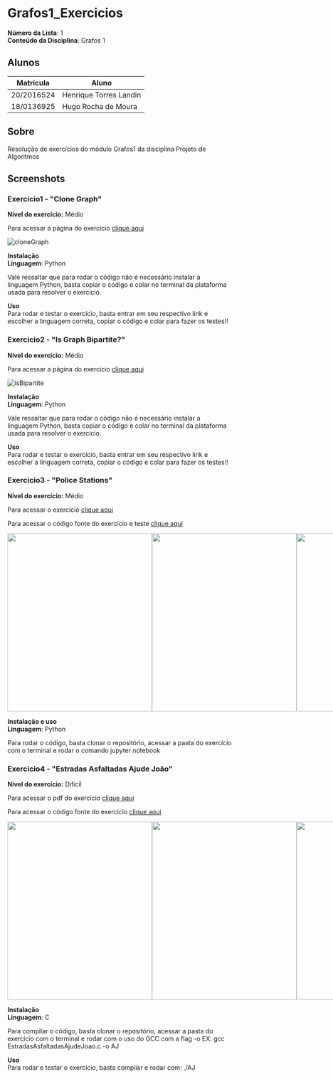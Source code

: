 

# Grafos1_Exercicios

**Número da Lista**: 1<br>
**Conteúdo da Disciplina**: Grafos 1<br>

## Alunos
|Matrícula | Aluno |
| -- | -- |
| 20/2016524  |  Henrique Torres Landin |
| 18/0136925  |  Hugo Rocha de Moura |

## Sobre 
Resolução de exercícios do módulo Grafos1 da disciplina Projeto de Algoritmos 

## Screenshots
### Exercicio1 - "Clone Graph"
**Nível do exercício:** Médio

Para acessar a página do exercício [clique aqui](https://leetcode.com/problems/clone-graph/)

![cloneGraph](https://user-images.githubusercontent.com/102327244/235383862-66e3dcda-572d-40dc-b7a6-af6c6d67c1da.png)

**Instalação**<br>
**Linguagem**: Python<br>

Vale ressaltar que para rodar o código não é necessário instalar a linguagem Python, basta copiar o código e colar no terminal da plataforma usada para resolver o exercício.

**Uso**<br>
Para rodar e testar o exercício, basta entrar em seu respectivo link e escolher a linguagem correta, copiar o código e colar para fazer os testes!!


### Exercicio2 - "Is Graph Bipartite?"
**Nível do exercício:** Médio

Para acessar a página do exercício [clique aqui](https://leetcode.com/problems/is-graph-bipartite/description/)

![isBipartite](https://user-images.githubusercontent.com/102327244/235383891-6a20d1bb-741f-4e19-967c-0cc8c4d32610.png)

**Instalação**<br>
**Linguagem**: Python<br>

Vale ressaltar que para rodar o código não é necessário instalar a linguagem Python, basta copiar o código e colar no terminal da plataforma usada para resolver o exercício.

**Uso**<br>
Para rodar e testar o exercício, basta entrar em seu respectivo link e escolher a linguagem correta, copiar o código e colar para fazer os testes!!

### Exercicio3 - "Police Stations"
**Nível do exercício:** Médio

Para acessar o exercício [clique aqui](https://codeforces.com/contest/796/problem/D)

Para acessar o código fonte do exercício e teste [clique aqui](https://github.com/projeto-de-algoritmos/Grafos1_Exercicios_/blob/main/D_Police_State/pds.ipynb)


<div style="display:flex">
  <img src="https://github.com/projeto-de-algoritmos/Grafos1_Exercicios_/blob/main/D_Police_State/prints/pr01.png" width="325" height="400" />
  <img src="https://github.com/projeto-de-algoritmos/Grafos1_Exercicios_/blob/main/D_Police_State/prints/pr02.png" width="325" height="400" />
  <img src="https://github.com/projeto-de-algoritmos/Grafos1_Exercicios_/blob/main/D_Police_State/prints/pr03.png" width="325" height="400" /> 
</div>

**Instalação e uso**<br>
**Linguagem**: Python<br>

Para rodar o código, basta clonar o repositório, acessar a pasta do exercício com o terminal e rodar o comando jupyter notebook

### Exercicio4 - "Estradas Asfaltadas Ajude João"
**Nível do exercício:** Difícil

Para acessar o pdf do exercício [clique aqui](https://github.com/projeto-de-algoritmos/Grafos1_Exercicios_/blob/main/EstradasAsfaltadasAjudeJoao/grafo-ajude-joao.pdf)

Para acessar o código fonte do exercício [clique aqui](https://github.com/projeto-de-algoritmos/Grafos1_Exercicios_/blob/main/EstradasAsfaltadasAjudeJoao/estradasAsfaltadasAjudeJoao.c)


<div style="display:flex">
  <img src="https://github.com/projeto-de-algoritmos/Grafos1_Exercicios_/blob/main/EstradasAsfaltadasAjudeJoao/prints/pr01.png" width="325" height="400" />
  <img src="https://github.com/projeto-de-algoritmos/Grafos1_Exercicios_/blob/main/EstradasAsfaltadasAjudeJoao/prints/pr02.png" width="325" height="400" />
  <img src="https://github.com/projeto-de-algoritmos/Grafos1_Exercicios_/blob/main/EstradasAsfaltadasAjudeJoao/prints/pr03.png" width="325" height="400" /> 
</div>

**Instalação**<br>
**Linguagem**: C<br>

Para compilar o código, basta clonar o repositório, acessar a pasta do exercício com o terminal e rodar com o uso do GCC com a flag -o
EX: gcc EstradasAsfaltadasAjudeJoao.c -o AJ


**Uso**<br>
Para rodar e testar o exercício, basta compliar e rodar com:
    ./AJ
